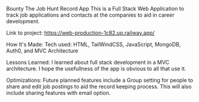 
Bounty 
The Job Hunt Record App
This is a Full Stack Web Application to track job applications and contacts at the companies to aid in career development.

Link to project: https://web-production-1c82.up.railway.app/



How It's Made:
Tech used: HTML, TailWindCSS, JavaScript, MongoDB, Auth0, and MVC Architecture

Lessons Learned:
I learned about full stack development in a MVC architecture. I hope the usefullness of the app is obvious to all that use it.

Optimizations:
Future planned features include a Group setting for people to share and edit job postings to aid the record keeping process.  This will also include sharing features with email option.
